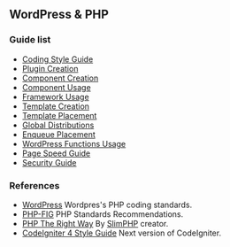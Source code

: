 WordPress & PHP
---

### Guide list

 * [Coding Style Guide](https://github.com/contactjavas/tree/master/wp/)
 * [Plugin Creation](https://github.com/contactjavas/tree/master/wp/)
 * [Component Creation](https://github.com/contactjavas/tree/master/wp/)
 * [Component Usage](https://github.com/contactjavas/tree/master/wp/)
 * [Framework Usage](https://github.com/contactjavas/tree/master/wp/)
 * [Template Creation](https://github.com/contactjavas/tree/master/wp/)
 * [Template Placement](https://github.com/contactjavas/tree/master/wp/)
 * [Global Distributions](https://github.com/contactjavas/tree/master/wp/)
 * [Enqueue Placement](https://github.com/contactjavas/tree/master/wp/)
 * [WordPress Functions Usage](https://github.com/contactjavas/tree/master/wp/)
 * [Page Speed Guide](https://github.com/contactjavas/tree/master/wp/)
 * [Security Guide](https://github.com/contactjavas/tree/master/wp/)

### References

 * [WordPress](https://make.wordpress.org/core/handbook/best-practices/coding-standards/php/) Wordpres's PHP coding standards.
 * [PHP-FIG](http://www.php-fig.org/psr/) PHP Standards Recommendations.
 * [PHP The Right Way](http://www.phptherightway.com/) By [SlimPHP](https://www.slimframework.com/) creator.
 * [CodeIgniter 4 Style Guide](https://bcit-ci.github.io/CodeIgniter4/contributing/styleguide.html) Next version of CodeIgniter.
